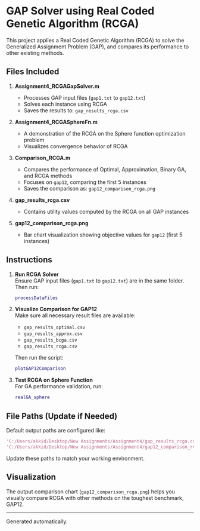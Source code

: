 
# GAP Solver using Real Coded Genetic Algorithm (RCGA)

This project applies a Real Coded Genetic Algorithm (RCGA) to solve the Generalized Assignment Problem (GAP), and compares its performance to other existing methods.

## Files Included

1. **Assignment4_RCGAGapSolver.m**  
   - Processes GAP input files (`gap1.txt` to `gap12.txt`)  
   - Solves each instance using RCGA  
   - Saves the results to: `gap_results_rcga.csv`

2. **Assignment4_RCGASphereFn.m**  
   - A demonstration of the RCGA on the Sphere function optimization problem  
   - Visualizes convergence behavior of RCGA

3. **Comparison_RCGA.m**  
   - Compares the performance of Optimal, Approximation, Binary GA, and RCGA methods  
   - Focuses on `gap12`, comparing the first 5 instances  
   - Saves the comparison as: `gap12_comparison_rcga.png`

4. **gap_results_rcga.csv**  
   - Contains utility values computed by the RCGA on all GAP instances

5. **gap12_comparison_rcga.png**  
   - Bar chart visualization showing objective values for `gap12` (first 5 instances)

## Instructions

1. **Run RCGA Solver**  
   Ensure GAP input files (`gap1.txt` to `gap12.txt`) are in the same folder.  
   Then run:
   ```matlab
   processDataFiles
   ```

2. **Visualize Comparison for GAP12**  
   Make sure all necessary result files are available:  
   - `gap_results_optimal.csv`  
   - `gap_results_approx.csv`  
   - `gap_results_bcga.csv`  
   - `gap_results_rcga.csv`  
   
   Then run the script:
   ```matlab
   plotGAP12Comparison
   ```

3. **Test RCGA on Sphere Function**  
   For GA performance validation, run:
   ```matlab
   realGA_sphere
   ```

## File Paths (Update if Needed)

Default output paths are configured like:
```matlab
'C:/Users/akkid/Desktop/New Assignments/Assignment4/gap_results_rcga.csv'
'C:/Users/akkid/Desktop/New Assignments/Assignment4/gap12_comparison_rcga.png'
```
Update these paths to match your working environment.

## Visualization

The output comparison chart (`gap12_comparison_rcga.png`) helps you visually compare RCGA with other methods on the toughest benchmark, GAP12.

---
Generated automatically.
